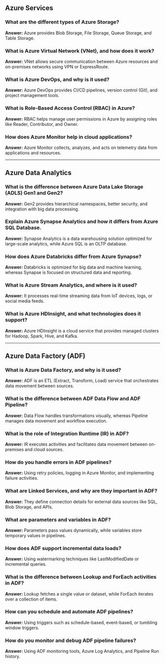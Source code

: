 ## Azure Services

### What are the different types of Azure Storage?
**Answer:** Azure provides Blob Storage, File Storage, Queue Storage, and Table Storage.

### What is Azure Virtual Network (VNet), and how does it work?
**Answer:** VNet allows secure communication between Azure resources and on-premises networks using VPN or ExpressRoute.

### What is Azure DevOps, and why is it used?
**Answer:** Azure DevOps provides CI/CD pipelines, version control (Git), and project management tools.

### What is Role-Based Access Control (RBAC) in Azure?
**Answer:** RBAC helps manage user permissions in Azure by assigning roles like Reader, Contributor, and Owner.

### How does Azure Monitor help in cloud applications?
**Answer:** Azure Monitor collects, analyzes, and acts on telemetry data from applications and resources.

---

## Azure Data Analytics

### What is the difference between Azure Data Lake Storage (ADLS) Gen1 and Gen2?
**Answer:** Gen2 provides hierarchical namespaces, better security, and integration with big data processing.

### Explain Azure Synapse Analytics and how it differs from Azure SQL Database.
**Answer:** Synapse Analytics is a data warehousing solution optimized for large-scale analytics, while Azure SQL is an OLTP database.

### How does Azure Databricks differ from Azure Synapse?
**Answer:** Databricks is optimized for big data and machine learning, whereas Synapse is focused on structured data and reporting.

### What is Azure Stream Analytics, and where is it used?
**Answer:** It processes real-time streaming data from IoT devices, logs, or social media feeds.

### What is Azure HDInsight, and what technologies does it support?
**Answer:** Azure HDInsight is a cloud service that provides managed clusters for Hadoop, Spark, Hive, and Kafka.

---

## Azure Data Factory (ADF)

### What is Azure Data Factory, and why is it used?
**Answer:** ADF is an ETL (Extract, Transform, Load) service that orchestrates data movement between sources.

### What is the difference between ADF Data Flow and ADF Pipeline?
**Answer:** Data Flow handles transformations visually, whereas Pipeline manages data movement and workflow execution.

### What is the role of Integration Runtime (IR) in ADF?
**Answer:** IR executes activities and facilitates data movement between on-premises and cloud sources.

### How do you handle errors in ADF pipelines?
**Answer:** Using retry policies, logging in Azure Monitor, and implementing failure activities.

### What are Linked Services, and why are they important in ADF?
**Answer:** They define connection details for external data sources like SQL, Blob Storage, and APIs.

### What are parameters and variables in ADF?
**Answer:** Parameters pass values dynamically, while variables store temporary values in pipelines.

### How does ADF support incremental data loads?
**Answer:** Using watermarking techniques like LastModifiedDate or incremental queries.

### What is the difference between Lookup and ForEach activities in ADF?
**Answer:** Lookup fetches a single value or dataset, while ForEach iterates over a collection of items.

### How can you schedule and automate ADF pipelines?
**Answer:** Using triggers such as schedule-based, event-based, or tumbling window triggers.

### How do you monitor and debug ADF pipeline failures?
**Answer:** Using ADF monitoring tools, Azure Log Analytics, and Pipeline Run history.
    

